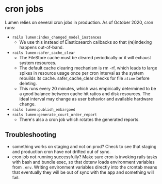 # cron jobs

Lumen relies on several cron jobs in production. As of October 2020, cron runs:
* `rails lumen:index_changed_model_instances`
  - We use this instead of Elasticsearch callbacks so that (re)indexing happens out-of-band.
* `rails lumen:safer_cache_clear`
  - The FileStore cache must be cleared periodically or it will exhaust system resources.
  - The default cache clearing mechanism is rm -rf, which leads to large spikes in resource usage once per cron interval as the system rebuilds its cache. safer_cache_clear checks for file `atime` before deleting.
  - This runs every 20 minutes, which was empirically determined to be a good balance between cache hit ratios and disk resources. The ideal interval may change as user behavior and available hardware change.
* `rails lumen:publish_embargoed`
* `rails lumen:generate_court_order_report`
  - There's also a cron job which rotates the generated reports.

## Troubleshooting

* something works on staging and not on prod? Check to see that staging and production cron have not drifted out of sync.
* cron job not running successfully? Make sure cron is invoking rails tasks with bash and bundle exec, so that dotenv loads environment variables from `.env`. Writing environment variables directly into the crontab means that eventually they will be out of sync with the app and something will fail.
